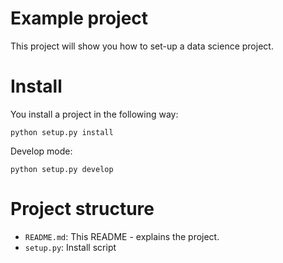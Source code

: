 # Example project

This project will show you how to set-up a data science project.

# Install

You install a project in the following way:

```
python setup.py install
```

Develop mode:

```
python setup.py develop
```

# Project structure

- `README.md`: This README - explains the project.
- `setup.py`: Install script